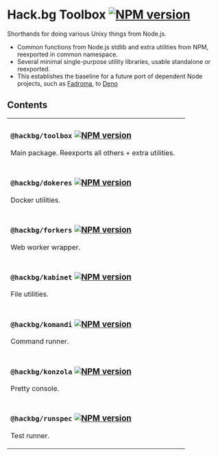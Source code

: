 # Hack.bg Toolbox [![NPM version](https://img.shields.io/npm/v/@hackbg/toolbox?color=9013fe&label=)](https://www.npmjs.com/package/@hackbg/toolbox)

Shorthands for doing various Unixy things from Node.js.
* Common functions from Node.js stdlib and extra utilities from NPM, reexported in common namespace.
* Several minimal single-purpose utility libraries, usable standalone or reexported.
* This establishes the baseline for a future port of dependent Node projects,
  such as [Fadroma](https://github.com/hackbg/fadroma), to [Deno](https://deno.land)

## Contents

<table>

<tr><td>

### `@hackbg/toolbox` [![NPM version](https://img.shields.io/npm/v/@hackbg/toolbox?color=9013fe&label=)](https://www.npmjs.com/package/@hackbg/toolbox)

Main package. Reexports all others + extra utilities.

</td><td>

</td></tr>

<tr><td>

### `@hackbg/dokeres` [![NPM version](https://img.shields.io/npm/v/@hackbg/dokeres?color=9013fe&label=)](https://www.npmjs.com/package/@hackbg/dokeres)

Docker utilities.

</td><td>

</td></tr>

<tr><td>

### `@hackbg/forkers` [![NPM version](https://img.shields.io/npm/v/@hackbg/forkers?color=9013fe&label=)](https://www.npmjs.com/package/@hackbg/forkers)

Web worker wrapper.

</td><td>

</td></tr>

<tr><td>

### `@hackbg/kabinet` [![NPM version](https://img.shields.io/npm/v/@hackbg/kabinet?color=9013fe&label=)](https://www.npmjs.com/package/@hackbg/kabinet)

File utilities.

</td><td>

</td></tr>

<tr><td>

### `@hackbg/komandi` [![NPM version](https://img.shields.io/npm/v/@hackbg/komandi?color=9013fe&label=)](https://www.npmjs.com/package/@hackbg/komandi)

Command runner.

</td><td>

</td></tr>

<tr><td>

### `@hackbg/konzola` [![NPM version](https://img.shields.io/npm/v/@hackbg/konzola?color=9013fe&label=)](https://www.npmjs.com/package/@hackbg/konzola)

Pretty console.

</td><td>

</td></tr>

<tr><td>

### `@hackbg/runspec` [![NPM version](https://img.shields.io/npm/v/@hackbg/runspec?color=9013fe&label=)](https://www.npmjs.com/package/@hackbg/runspec)

Test runner.

</td><td>

</td></tr>

</table>
